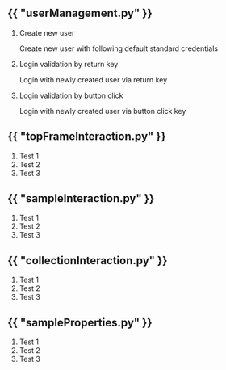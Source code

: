 <html>
  <head>
    <meta charset="utf-8">
    <title>Home</title>
  </head>
  <body>  
  <h2>{{ "userManagement.py" }}</h2>
    <ol>
      <li> Create new user </li>
      <p>Create new user with following default standard credentials</p>
      <li> Login validation by return key </li>
      <p>Login with newly created user via return key</p>
      <li> Login validation by button click</li>
      <p>Login with newly created user via button click key</p>
    </ol>
  
  <h2>{{ "topFrameInteraction.py" }}</h2>
    <ol>
      <li> Test 1 </li>
      <li> Test 2 </li>
      <li> Test 3 </li>
    </ol>
  
  <h2>{{ "sampleInteraction.py" }}</h2>
    <ol>
      <li> Test 1 </li>
      <li> Test 2 </li>
      <li> Test 3 </li>
    </ol>
  
  <h2>{{ "collectionInteraction.py" }}</h2>
    <ol>
      <li> Test 1 </li>
      <li> Test 2 </li>
      <li> Test 3 </li>
    </ol>

  <h2>{{ "sampleProperties.py" }}</h2>
    <ol>
      <li> Test 1 </li>
      <li> Test 2 </li>
      <li> Test 3 </li>
    </ol>    
  </body>
</html>